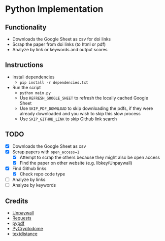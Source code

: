 # Python Implementation

## Functionality

- Downloads the Google Sheet as csv for doi links
- Scrap the paper from doi links (to html or pdf)
- Analyze by link or keywords and output scores

## Instructions

- Install dependencies
  - `pip install -r dependencies.txt`
- Run the script
  - `python main.py`
  - Use `REFRESH_GOOGLE_SHEET` to refresh the locally cached Google Sheet
  - Use `SKIP_PDF_DOWNLOAD` to skip downloading the pdfs, if they were already downloaded and you wish to skip this slow process
  - Use `SKIP_GITHUB_LINK` to skip Github link search

## TODO
- [x] Downloads the Google Sheet as csv
- [x] Scrap papers with `open_access=1`
  - [x] Attempt to scrap the others because they might also be open access
  - [x] Find the paper on other website (e.g. libkey/Unpaywall)
- [x] Find Github links
  - [x] Check repo code type
- [ ] Analyze by links
- [ ] Analyze by keywords

## Credits
- [Unpaywall](https://unpaywall.org/)
- [Requests](https://requests.readthedocs.io/en/master/)
- [pypdf](https://github.com/py-pdf/pypdf)
- [PyCryptodome](https://www.pycryptodome.org/)
- [textdistance](https://github.com/life4/textdistance)
